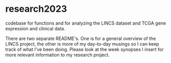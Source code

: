 # research2023
codebase for functions and for analyzing the LINCS dataset and TCGA gene expression and clinical data. 

There are two separate README's. One is for a general overview of the LINCS project, the other is more of my day-to-day musings so I can keep track of what I've been doing. Please look at the week synopses I insert for more relevant information to my research project.
